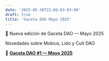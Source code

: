 ```yaml
---
date: '2025-05-30T22:06:03-03:00'
draft: true
title: 'Gaceta DAO Mayo 2025'
---
```


🧭 Nueva edición de Gaceta DAO — Mayo 2025 

Novedades sobre Mobius, Lido y Cult DAO

🔗 [**Gaceta DAO #1 — Mayo 2025**](https://lokapal2.substack.com/p/gaceta-dao-1-mayo-2025)